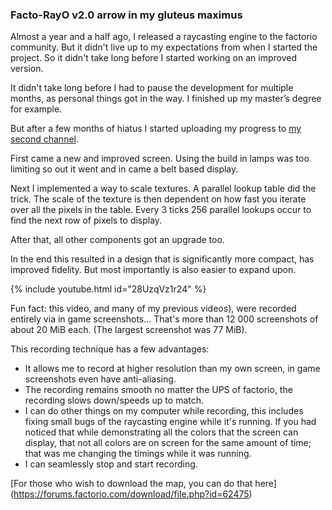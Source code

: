 ### Facto-RayO v2.0 <author>arrow in my gluteus maximus</author>

Almost a year and a half ago, I released a raycasting engine to the factorio community.
But it didn't live up to my expectations from when I started the project.
So it didn't take long before I started working on an improved version.

It didn't take long before I had to pause the development for multiple months, as personal things got in the way.
I finished up my master’s degree for example.

But after a few months of hiatus I started uploading my progress to [my second channel](https://www.youtube.com/channel/UCNQRKtG2pU8LGS08TFiyyAA).

First came a new and improved screen.
Using the build in lamps was too limiting so out it went and in came a belt based display.

Next I implemented a way to scale textures.
A parallel lookup table did the trick. The scale of the texture is then dependent on how fast you iterate over all the pixels in the table.
Every 3 ticks 256 parallel lookups occur to find the next row of pixels to display.

After that, all other components got an upgrade too.

In the end this resulted in a design that is significantly more compact, has improved fidelity.
But most importantly is also easier to expand upon.

{% include youtube.html id="28UzqVz1r24" %}

Fun fact: this video, and many of my previous videos), were recorded entirely via in game screenshots...
That's more than 12 000 screenshots of about 20 MiB each. (The largest screenshot was 77 MiB).

This recording technique has a few advantages:
* It allows me to record at higher resolution than my own screen, in game screenshots even have anti-aliasing. 
* The recording remains smooth no matter the UPS of factorio, the recording slows down/speeds up to match.
* I can do other things on my computer while recording, this includes fixing small bugs of the raycasting engine while it's running. If you had noticed that while demonstrating all the colors that the screen can display, that not all colors are on screen for the same amount of time; that was me changing the timings while it was running. 
* I can seamlessly stop and start recording.

[For those who wish to download the map, you can do that here] (https://forums.factorio.com/download/file.php?id=62475)
